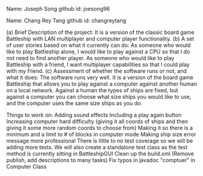Name: Joseph Song
    github id: joesong96

Name: Chang Rey Tang
    github id: changreytang

(a) Brief Description of the project:
    It is a version of the classic board game Battleship with LAN multiplayer and computer player functionality.
(b) A set of user stories based on what it currently can do:
    As someone who would like to play Battleship alone, I would like to play against a CPU so that I do not need to find another player.
    As someone who would like to play Battleship with a friend, I want multiplayer capabilities so that I could play with my friend.
(c) Assessment of whether the software runs or not, and what it does:
    The software runs very well. It is a version of the board game Battleship that allows you to play against a computer
        against another human on a local network. Against a human the types of ships are fixed, but against a computer you can
        choose what size ships you would like to use, and the computer uses the same size ships as you do.


Things to work on:
    Adding sound effects
    Including a play again button
    Increasing computer hard difficulty (giving it all
        coords of ships and then giving it some more
        random coords to choose from)
    Making it so there is a minimum and a limit to # of blocks
        in computer mode
    Making ship size error message more professional
    There is little to no test coverage so we will be adding
        more tests. We will also create a standalone test class
        as the test method is currently sitting in BattleshipGUI
    Clean up the build.xml (Remove publish, add descriptions to many tasks)
    Fix typos in javadoc "comptuer" in Computer Class
    
